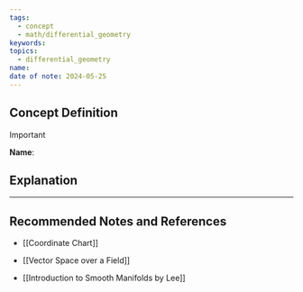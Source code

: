 ```yaml
---
tags:
  - concept
  - math/differential_geometry
keywords: 
topics:
  - differential_geometry
name: 
date of note: 2024-05-25
---
```


## Concept Definition

>[!important]
>**Name**: 



## Explanation





-----------
##  Recommended Notes and References

- [[Coordinate Chart]]

- [[Vector Space over a Field]]

- [[Introduction to Smooth Manifolds by Lee]]